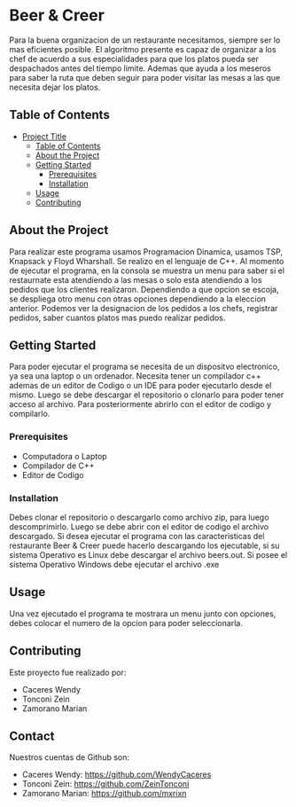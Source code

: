 # Beer & Creer

Para la buena organizacion de un restaurante necesitamos, siempre ser lo mas eficientes posible.
El algoritmo presente es capaz de organizar a los chef de acuerdo a sus especialidades para que los platos pueda ser despachados antes del tiempo limite.
Ademas que ayuda a los meseros para saber la ruta que deben seguir para poder visitar las mesas a las que necesita dejar los platos.

## Table of Contents

- [Project Title](#project-title)
  - [Table of Contents](#table-of-contents)
  - [About the Project](#about-the-project)
  - [Getting Started](#getting-started)
    - [Prerequisites](#prerequisites)
    - [Installation](#installation)
  - [Usage](#usage)
  - [Contributing](#contributing)

## About the Project

Para realizar este programa usamos Programacion Dinamica, usamos TSP, Knapsack y Floyd Wharshall. Se realizo en el lenguaje de C++. Al momento de ejecutar el programa, en la consola se muestra un menu para saber si el restaurnate esta atendiendo a las mesas o solo esta atendiendo a los pedidos que los clientes realizaron.
Dependiendo a que opcion se escoja, se despliega otro menu con otras opciones dependiendo a la eleccion anterior.
Podemos ver la designacion de los pedidos a los chefs, registrar pedidos, saber cuantos platos mas puedo realizar pedidos.

## Getting Started

Para poder ejecutar el programa se necesita de un dispositvo electronico, ya sea una laptop o un ordenador. Necesita tener un compilador c++ ademas de un editor de Codigo o un IDE para poder ejecutarlo desde el mismo.
Luego se debe descargar el repositorio o clonarlo para poder tener acceso al archivo. Para posteriormente abrirlo con el editor de codigo y compilarlo.

### Prerequisites

- Computadora o Laptop
- Compilador de C++
- Editor de Codigo

### Installation

Debes clonar el repositorio o descargarlo como archivo zip, para luego descomprimirlo. Luego se debe abrir con el editor de codigo el archivo descargado.
Si desea ejecutar el programa con las caracteristicas del restaurante Beer & Creer puede hacerlo descargando los ejecutable, si su sistema Operativo es Linux debe descargar el archivo beers.out. Si posee el sistema Operativo Windows debe ejecutar el archivo .exe

## Usage

Una vez ejecutado el programa te mostrara un menu junto con opciones, debes colocar el numero de la opcion para poder seleccionarla.

## Contributing

Este proyecto fue realizado por:
- Caceres Wendy
- Tonconi Zein
- Zamorano Marian

## Contact

Nuestros cuentas de Github son:
- Caceres Wendy: https://github.com/WendyCaceres
- Tonconi Zein: https://github.com/ZeinTonconi
- Zamorano Marian: https://github.com/mxrixn

